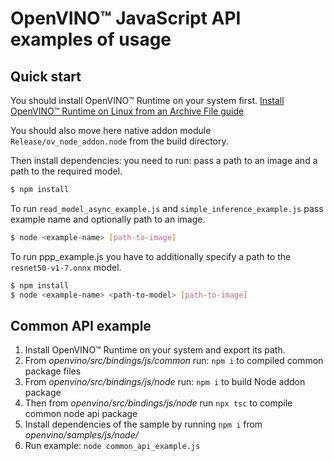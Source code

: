 # OpenVINO™ JavaScript API examples of usage

## Quick start
You should install OpenVINO™ Runtime on your system first.
[Install OpenVINO™ Runtime on Linux from an Archive File guide](https://docs.openvino.ai/latest/openvino_docs_install_guides_installing_openvino_from_archive_linux.html#doxid-openvino-docs-install-guides-installing-openvino-from-archive-linux)

You should also move here native addon module `Release/ov_node_addon.node` from the build directory.

Then install dependencies: you need to run: pass a path to an image and a path to the required model.
```sh
$ npm install
```
To run `read_model_async_example.js` and `simple_inference_example.js` pass example name and optionally path to an image.
```sh
$ node <example-name> [path-to-image]
```

To run ppp_example.js you have to additionally specify a path to the `resnet50-v1-7.onnx` model.
```sh
$ npm install
$ node <example-name> <path-to-model> [path-to-image]
```

## Common API example 
1. Install OpenVINO™ Runtime on your system and export its path.
2. From *openvino/src/bindings/js/common* run: `npm i` to compiled common package files
3. From *openvino/src/bindings/js/node* run: `npm i` to build Node addon package
4. Then from *openvino/src/bindings/js/node* run `npx tsc` to compile common node api package
5. Install dependencies of the sample by running `npm i` from *openvino/samples/js/node/*
6. Run example: `node common_api_example.js`

    

